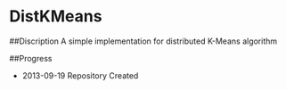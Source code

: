 DistKMeans
==========

##Discription
A simple implementation for distributed K-Means algorithm

##Progress
- 2013-09-19 Repository Created

